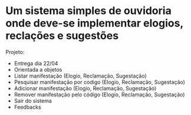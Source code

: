 # Um sistema simples de ouvidoria onde deve-se implementar elogios, reclações e sugestões

Projeto:

- Entrega dia 22/04
- Orientada a objetos
- Listar manifestação (Elogio, Reclamação, Sugestação)
- Pesquisar manifestação por codigo (Elogio, Reclamação, Sugestação)
- Adicionar manifestação (Elogio, Reclamação, Sugestação)
- Remover manifestação pelo código (Elogio, Reclamação, Sugestação)
- Sair do sistema
- Feedbacks
